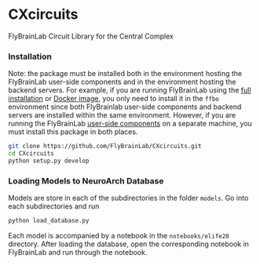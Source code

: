 # CXcircuits
FlyBrainLab Circuit Library for the Central Complex

### Installation

Note: the package must be installed both in the environment hosting the FlyBrainLab user-side components and in the environment hosting the backend servers.
For example, if you are running FlyBrainLab using the [full installation](https://github.com/FlyBrainLab/FlyBrainLab#12-full-installation) or
[Docker image](https://github.com/FlyBrainLab/FlyBrainLab#13-docker-image), you only need to install it in the `ffbo` environment since both
FlyBrainlab user-side components and backend servers are installed within the same environment. However, if you are running
the FlyBrainLab [user-side components](https://github.com/FlyBrainLab/FlyBrainLab#11-installing-only-user-side-components)
on a separate machine, you must install this package in both places.


```bash
git clone https://github.com/FlyBrainLab/CXcircuits.git
cd CXcircuits
python setup.py develop
```

### Loading Models to NeuroArch Database

Models are store in each of the subdirectories in the folder `models`. Go into each subdirectories and run 
```bash
python load_database.py
```

Each model is accompanied by a notebook in the `notebooks/elife20` directory. After loading the database,
open the corresponding notebook in FlyBrainLab and run through the notebook.



